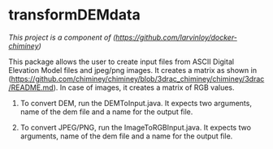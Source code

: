 # transformDEMdata

*This project is a component of (https://github.com/larvinloy/docker-chiminey)*

This package allows the user to create input files from ASCII Digital Elevation Model files and jpeg/png images. 
It creates a matrix as shown in (https://github.com/chiminey/chiminey/blob/3drac_chiminey/chiminey/3drac/README.md). In case of
images, it creates a matrix of RGB values.

1. To convert DEM, run the DEMToInput.java. It expects two arguments, name of the dem file and a name for the output file.

2. To convert JPEG/PNG, run the ImageToRGBInput.java. It expects two arguments, name of the dem file and a name for the output file.
